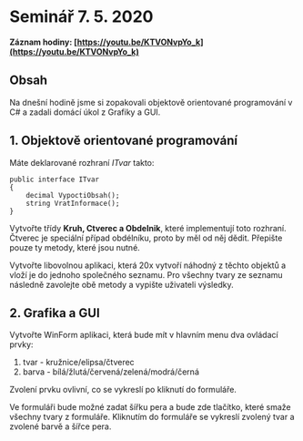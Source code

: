 # Seminář 7. 5. 2020

**Záznam hodiny: [https://youtu.be/KTVONvpYo_k](https://youtu.be/KTVONvpYo_k)**

## Obsah

Na dnešní hodině jsme si zopakovali objektově orientované programování v C# a zadali domácí úkol z Grafiky a GUI.

## 1. Objektově orientované programování
Máte deklarované rozhraní *ITvar* takto:
```
public interface ITvar
{
	decimal VypoctiObsah();
	string VratInformace();
}
```

Vytvořte třídy **Kruh, Ctverec a Obdelnik**, které implementují toto rozhraní. Čtverec je speciální případ obdélníku, proto by měl od něj dědit. Přepište pouze ty metody, které jsou nutné.

Vytvořte libovolnou aplikaci, která 20x vytvoří náhodný z těchto objektů a vloží je do jednoho společného seznamu. Pro všechny tvary ze seznamu následně zavolejte obě metody a vypište uživateli výsledky.

## 2. Grafika a GUI
Vytvořte WinForm aplikaci, která bude mít v hlavním menu dva ovládací prvky:
1) tvar - kružnice/elipsa/čtverec
2) barva - bílá/žlutá/červená/zelená/modrá/černá

Zvolení prvku ovlivní, co se vykreslí po kliknutí do formuláře.

Ve formuláři bude možné zadat šířku pera a bude zde tlačítko, které smaže všechny tvary z formuláře.
Kliknutím do formuláře se vykreslí zvolený tvar a zvolené barvě a šířce pera.